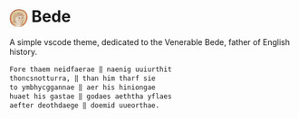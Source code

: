 <h1>
  <img src="https://github.com/caiodrear/bede/raw/HEAD/images/bede.png" width="32" height="32" style="vertical-align: middle;">
  Bede
</h1>

A simple vscode theme, dedicated to the Venerable Bede, father of English history.

```
Fore thaem neidfaerae ‖ naenig uuiurthit
thoncsnotturra, ‖ than him tharf sie
to ymbhycggannae ‖ aer his hiniongae
huaet his gastae ‖ godaes aeththa yflaes
aefter deothdaege ‖ doemid uueorthae.
```
